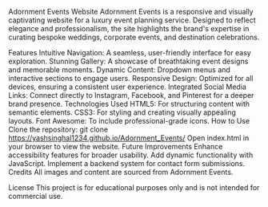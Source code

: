 Adornment Events Website
Adornment Events is a responsive and visually captivating website for a luxury event planning service. Designed to reflect elegance and professionalism, the site highlights the brand's expertise in curating bespoke weddings, corporate events, and destination celebrations.

Features
Intuitive Navigation: A seamless, user-friendly interface for easy exploration.
Stunning Gallery: A showcase of breathtaking event designs and memorable moments.
Dynamic Content: Dropdown menus and interactive sections to engage users.
Responsive Design: Optimized for all devices, ensuring a consistent user experience.
Integrated Social Media Links: Connect directly to Instagram, Facebook, and Pinterest for a deeper brand presence.
Technologies Used
HTML5: For structuring content with semantic elements.
CSS3: For styling and creating visually appealing layouts.
Font Awesome: To include professional-grade icons.
How to Use
Clone the repository:
git clone https://yashsinghal1234.github.io/Adornment_Events/ 
Open index.html in your browser to view the website.
Future Improvements
Enhance accessibility features for broader usability.
Add dynamic functionality with JavaScript.
Implement a backend system for contact form submissions.
Credits
All images and content are sourced from Adornment Events.

License
This project is for educational purposes only and is not intended for commercial use.
